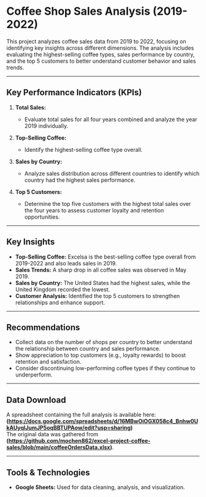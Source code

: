 # **Coffee Shop Sales Analysis (2019-2022)**  

This project analyzes coffee sales data from 2019 to 2022, focusing on identifying key insights across different dimensions. The analysis includes evaluating the highest-selling coffee types, sales performance by country, and the top 5 customers to better understand customer behavior and sales trends.  

---

## **Key Performance Indicators (KPIs)**  

1. **Total Sales:**  
   - Evaluate total sales for all four years combined and analyze the year 2019 individually.  

2. **Top-Selling Coffee:**  
   - Identify the highest-selling coffee type overall.  

3. **Sales by Country:**  
   - Analyze sales distribution across different countries to identify which country had the highest sales performance.  

4. **Top 5 Customers:**  
   - Determine the top five customers with the highest total sales over the four years to assess customer loyalty and retention opportunities.  

---

## **Key Insights**  
- **Top-Selling Coffee:** Excelsa is the best-selling coffee type overall from 2019-2022 and also leads sales in 2019.  
- **Sales Trends:** A sharp drop in all coffee sales was observed in May 2019.  
- **Sales by Country:** The United States had the highest sales, while the United Kingdom recorded the lowest.  
- **Customer Analysis:** Identified the top 5 customers to strengthen relationships and enhance support.  

---

## **Recommendations**  
- Collect data on the number of shops per country to better understand the relationship between country and sales performance.  
- Show appreciation to top customers (e.g., loyalty rewards) to boost retention and satisfaction.  
- Consider discontinuing low-performing coffee types if they continue to underperform.  

---

## **Data Download**  
A spreadsheet containing the full analysis is available here: **(https://docs.google.com/spreadsheets/d/16MBwOiOGX058c4_Bnhw0UkAUyqlJumJP5oqBBTUPAow/edit?usp=sharing)** <br>
The original data was gathered from **(https://github.com/mochen862/excel-project-coffee-sales/blob/main/coffeeOrdersData.xlsx)**.  

---

## **Tools & Technologies**  
- **Google Sheets:** Used for data cleaning, analysis, and visualization.
